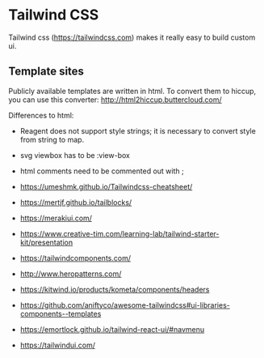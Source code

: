 # Tailwind CSS

Tailwind css (https://tailwindcss.com) makes it really easy to build custom ui.

## Template sites

Publicly available templates are written in html. To convert them to hiccup,
you can use this converter:  http://html2hiccup.buttercloud.com/

Differences to html: 
- Reagent does not support style strings; it is necessary to convert style from
string to map.
- svg viewbox has to be :view-box
- html comments need to be commented out with ;

- https://umeshmk.github.io/Tailwindcss-cheatsheet/
- https://mertjf.github.io/tailblocks/
- https://merakiui.com/
- https://www.creative-tim.com/learning-lab/tailwind-starter-kit/presentation
- https://tailwindcomponents.com/
- http://www.heropatterns.com/
- https://kitwind.io/products/kometa/components/headers
- https://github.com/aniftyco/awesome-tailwindcss#ui-libraries-components--templates
- https://emortlock.github.io/tailwind-react-ui/#navmenu
- https://tailwindui.com/